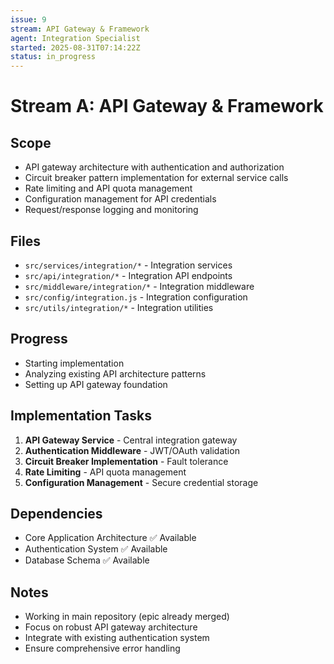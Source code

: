 ```yaml
---
issue: 9
stream: API Gateway & Framework
agent: Integration Specialist
started: 2025-08-31T07:14:22Z
status: in_progress
---
```


# Stream A: API Gateway & Framework

## Scope
- API gateway architecture with authentication and authorization
- Circuit breaker pattern implementation for external service calls
- Rate limiting and API quota management
- Configuration management for API credentials
- Request/response logging and monitoring

## Files
- `src/services/integration/*` - Integration services
- `src/api/integration/*` - Integration API endpoints
- `src/middleware/integration/*` - Integration middleware
- `src/config/integration.js` - Integration configuration
- `src/utils/integration/*` - Integration utilities

## Progress
- Starting implementation
- Analyzing existing API architecture patterns
- Setting up API gateway foundation

## Implementation Tasks
1. **API Gateway Service** - Central integration gateway
2. **Authentication Middleware** - JWT/OAuth validation
3. **Circuit Breaker Implementation** - Fault tolerance
4. **Rate Limiting** - API quota management
5. **Configuration Management** - Secure credential storage

## Dependencies
- Core Application Architecture ✅ Available
- Authentication System ✅ Available
- Database Schema ✅ Available

## Notes
- Working in main repository (epic already merged)
- Focus on robust API gateway architecture
- Integrate with existing authentication system
- Ensure comprehensive error handling
